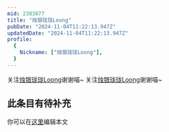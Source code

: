 ```yaml
---
mid: 2383077
title: "烛银珑珑Loong"
pubDate: "2024-11-04T11:22:13.947Z"
updatedDate: "2024-11-04T11:22:13.947Z"
profile:
  {
    Nickname: ["烛银珑珑Loong"],
  }
---
```


关注[烛银珑珑Loong](https://space.bilibili.com/2383077)谢谢喵~ 关注[烛银珑珑Loong](https://space.bilibili.com/2383077)谢谢喵~

## 此条目有待补充
你可以在[这里](https://github.com/Yuhanawa/VTuber.ICU-Content/edit/master/v/烛银珑珑Loong/index.md)编辑本文
